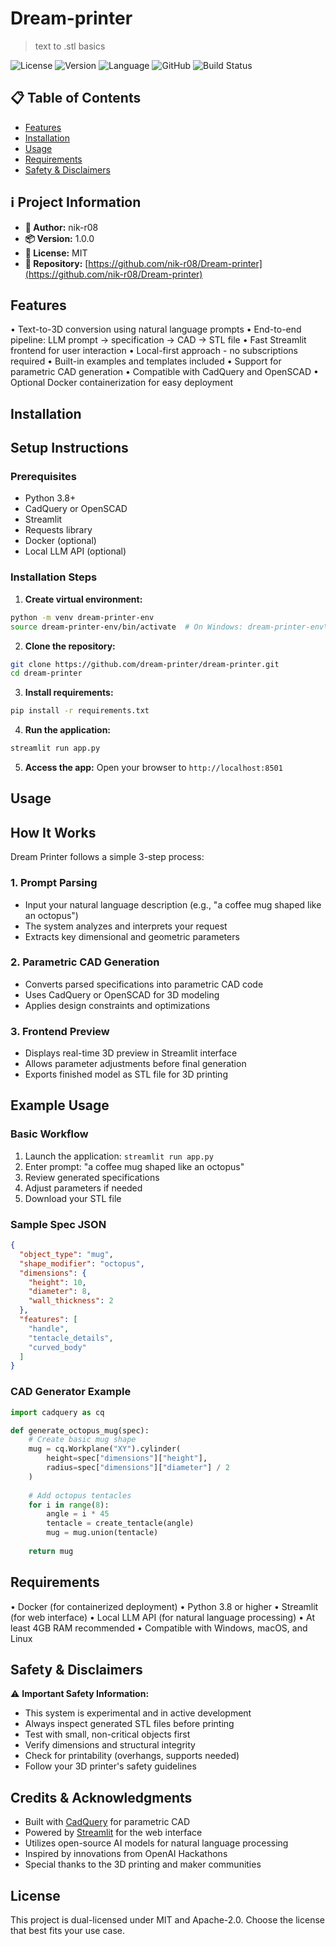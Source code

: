 # Dream-printer

> text to .stl basics

![License](https://img.shields.io/badge/license-MIT-green) ![Version](https://img.shields.io/badge/version-1.0.0-blue) ![Language](https://img.shields.io/badge/language-Python-yellow) ![GitHub](https://img.shields.io/badge/GitHub-nik-r08/Dream-printer-black?logo=github) ![Build Status](https://img.shields.io/github/actions/workflow/status/nik-r08/Dream-printer/ci.yml?branch=main)

## 📋 Table of Contents

- [Features](#features)
- [Installation](#installation)
- [Usage](#usage)
- [Requirements](#requirements)
- [Safety & Disclaimers](#custom-1756759270578)

## ℹ️ Project Information

- **👤 Author:** nik-r08
- **📦 Version:** 1.0.0
- **📄 License:** MIT
- **📂 Repository:** [https://github.com/nik-r08/Dream-printer](https://github.com/nik-r08/Dream-printer)

## Features

• Text-to-3D conversion using natural language prompts
• End-to-end pipeline: LLM prompt → specification → CAD → STL file
• Fast Streamlit frontend for user interaction
• Local-first approach - no subscriptions required
• Built-in examples and templates included
• Support for parametric CAD generation
• Compatible with CadQuery and OpenSCAD
• Optional Docker containerization for easy deployment

## Installation

## Setup Instructions

### Prerequisites
- Python 3.8+
- CadQuery or OpenSCAD
- Streamlit
- Requests library
- Docker (optional)
- Local LLM API (optional)

### Installation Steps

1. **Create virtual environment:**
```bash
python -m venv dream-printer-env
source dream-printer-env/bin/activate  # On Windows: dream-printer-env\Scripts\activate
```

2. **Clone the repository:**
```bash
git clone https://github.com/dream-printer/dream-printer.git
cd dream-printer
```

3. **Install requirements:**
```bash
pip install -r requirements.txt
```

4. **Run the application:**
```bash
streamlit run app.py
```

5. **Access the app:**
Open your browser to `http://localhost:8501`

## Usage

## How It Works

Dream Printer follows a simple 3-step process:

### 1. Prompt Parsing
- Input your natural language description (e.g., "a coffee mug shaped like an octopus")
- The system analyzes and interprets your request
- Extracts key dimensional and geometric parameters

### 2. Parametric CAD Generation
- Converts parsed specifications into parametric CAD code
- Uses CadQuery or OpenSCAD for 3D modeling
- Applies design constraints and optimizations

### 3. Frontend Preview
- Displays real-time 3D preview in Streamlit interface
- Allows parameter adjustments before final generation
- Exports finished model as STL file for 3D printing

## Example Usage

### Basic Workflow
1. Launch the application: `streamlit run app.py`
2. Enter prompt: "a coffee mug shaped like an octopus"
3. Review generated specifications
4. Adjust parameters if needed
5. Download your STL file

### Sample Spec JSON
```json
{
  "object_type": "mug",
  "shape_modifier": "octopus",
  "dimensions": {
    "height": 10,
    "diameter": 8,
    "wall_thickness": 2
  },
  "features": [
    "handle",
    "tentacle_details",
    "curved_body"
  ]
}
```

### CAD Generator Example
```python
import cadquery as cq

def generate_octopus_mug(spec):
    # Create basic mug shape
    mug = cq.Workplane("XY").cylinder(
        height=spec["dimensions"]["height"],
        radius=spec["dimensions"]["diameter"] / 2
    )
    
    # Add octopus tentacles
    for i in range(8):
        angle = i * 45
        tentacle = create_tentacle(angle)
        mug = mug.union(tentacle)
    
    return mug
```

## Requirements

• Docker (for containerized deployment)
• Python 3.8 or higher
• Streamlit (for web interface)
• Local LLM API (for natural language processing)
• At least 4GB RAM recommended
• Compatible with Windows, macOS, and Linux

## Safety & Disclaimers

⚠️ **Important Safety Information:**
- This system is experimental and in active development
- Always inspect generated STL files before printing
- Test with small, non-critical objects first
- Verify dimensions and structural integrity
- Check for printability (overhangs, supports needed)
- Follow your 3D printer's safety guidelines

## Credits & Acknowledgments

- Built with [CadQuery](https://cadquery.readthedocs.io/) for parametric CAD
- Powered by [Streamlit](https://streamlit.io/) for the web interface
- Utilizes open-source AI models for natural language processing
- Inspired by innovations from OpenAI Hackathons
- Special thanks to the 3D printing and maker communities

## License

This project is dual-licensed under MIT and Apache-2.0. Choose the license that best fits your use case.

